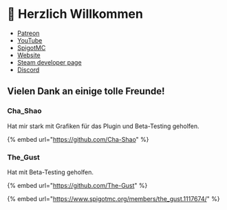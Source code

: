 # 👋 Herzlich Willkommen

* [Patreon](http://patreon.com/lonedev)
* [YouTube](http://youtube.com/lonedev)
* [SpigotMC](https://www.spigotmc.org/members/lonedev.88296/#resources)
* [Website](http://devs.beer)
* [Steam developer page](https://store.steampowered.com/developer/LoneDev/)
* [Discord](https://discord.gg/4dfnpUK)

## Vielen Dank an einige tolle Freunde!

### Cha\_Shao

Hat mir stark mit Grafiken für das Plugin und Beta-Testing geholfen.

{% embed url="https://github.com/Cha-Shao" %}

### The\_Gust

Hat mit Beta-Testing geholfen.

{% embed url="https://github.com/The-Gust" %}

{% embed url="https://www.spigotmc.org/members/the_gust.1117674/" %}
